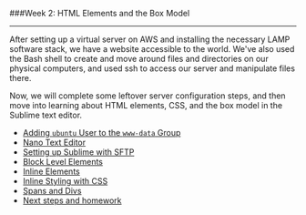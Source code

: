###Week 2: HTML Elements and the Box Model

-----

After setting up a virtual server on AWS and installing the necessary LAMP software stack, we have a website accessible to the world. We've also used the Bash shell to create and move around files and directories on our physical computers, and used ssh to access our server and manipulate files there. 

Now, we will complete some leftover server configuration steps, and then move into learning about HTML elements, CSS, and the box model in the Sublime text editor.

- [Adding `ubuntu` User to the `www-data` Group](www-data.md)
- [Nano Text Editor](nano.md)
- [Setting up Sublime with SFTP](sublime.md)
- [Block Level Elements](block.md)
- [Inline Elements](inline.md)
- [Inline Styling with CSS](inline-css.md)
- [Spans and Divs](span-div.md)
- [Next steps and homework](homework.md)
